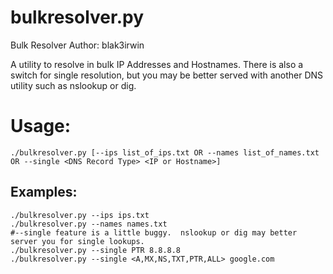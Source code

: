 # bulkresolver.py

Bulk Resolver
Author: blak3irwin


A utility to resolve in bulk IP Addresses and Hostnames.  There is also a
switch for single resolution, but you may be better served with another
DNS utility such as nslookup or dig.

# Usage: 
```
./bulkresolver.py [--ips list_of_ips.txt OR --names list_of_names.txt OR --single <DNS Record Type> <IP or Hostname>]
```
## Examples: 
```
./bulkresolver.py --ips ips.txt
./bulkresolver.py --names names.txt
#--single feature is a little buggy.  nslookup or dig may better server you for single lookups.
./bulkresolver.py --single PTR 8.8.8.8
./bulkresolver.py --single <A,MX,NS,TXT,PTR,ALL> google.com
```
